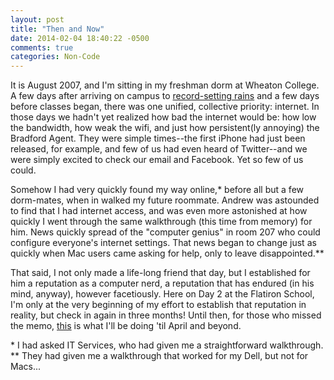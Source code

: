 ```yaml
---
layout: post
title: "Then and Now"
date: 2014-02-04 18:40:22 -0500
comments: true
categories: Non-Code
---
```

It is August 2007, and I'm sitting in my freshman dorm at Wheaton College. A few days after arriving on campus to <a href="http://www.wunderground.com/history/airport/KDPA/2007/8/23/DailyHistory.html">record-setting rains</a> and a few days before classes began, there was one unified, collective priority: internet. In those days we hadn't yet realized how bad the internet would be: how low the bandwidth, how weak the wifi, and just how persistent(ly annoying) the Bradford Agent.  They were simple times--the first iPhone had just been released, for example, and few of us had even heard of Twitter--and we were simply excited to check our email and Facebook.  Yet so few of us could.

Somehow I had very quickly found my way online,\* before all but a few dorm-mates, when in walked my future roommate. Andrew was astounded to find that I had internet access, and was even more astonished at how quickly I went through the same walkthrough (this time from memory) for him. News quickly spread of the "computer genius" in room 207 who could configure everyone's internet settings. That news began to change just as quickly when Mac users came asking for help, only to leave disappointed.\*\*

That said, I not only made a life-long friend that day, but I established for him a reputation as a computer nerd, a reputation that has endured (in his mind, anyway), however facetiously. Here on Day 2 at the Flatiron School, I'm only at the very beginning of my effort to establish that reputation in reality, but check in again in three months! Until then, for those who missed the memo, <a href="http://flatironschool.com">this</a> is what I'll be doing 'til April and beyond.

\* I had asked IT Services, who had given me a straightforward walkthrough.<br>
\*\* They had given me a walkthrough that worked for my Dell, but not for Macs...